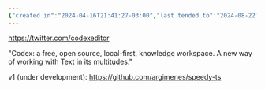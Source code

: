 ```yaml
---
{"created in":"2024-04-16T21:41:27-03:00","last tended to":"2024-08-22T01:37:27-03:00","tags":["research","OSdesign","lab","project","tool","toolsforthought","knowledgemanagement"],"relevancescore":87,"dg-publish":true,"permalink":"/projects-and-tools/projects/lab/codex-os/","dgPassFrontmatter":true,"created":"2024-04-16T21:41:27.058-03:00","updated":"2024-09-02T15:05:48.013-03:00"}
---
```


https://twitter.com/codexeditor

"Codex: a free, open source, local-first, knowledge workspace. A new way of working with Text in its multitudes."

v1 (under development): https://github.com/argimenes/speedy-ts